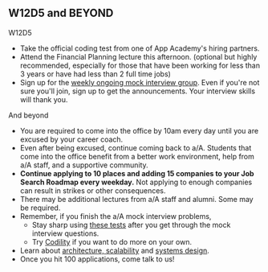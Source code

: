 ## W12D5 and BEYOND

W12D5
* Take the official coding test from one of App Academy's hiring partners.
* Attend the Financial Planning lecture this afternoon.  (optional but highly recommended, especially for those that have been working for less than 3 years or have had less than 2 full time jobs)
* Sign up for the [weekly ongoing mock interview group][pairboarding].  Even if you're not sure you'll join, sign up to get the announcements.  Your interview skills will thank you.  

And beyond
* You are required to come into the office by 10am every day until you are excused by your career coach.  
* Even after being excused, continue coming back to a/A.  Students that come into the office benefit from a better work environment, help from a/A staff, and a supportive community.
* **Continue applying to 10 places and adding 15 companies to your Job Search Roadmap every weekday.** Not applying to enough companies can result in strikes or other consequences.  
* There may be additional lectures from a/A staff and alumni. Some may be required. 
* Remember, if you finish the a/A mock interview problems,
    * Stay sharp using [these tests][algo-specs] after you get through the mock interview questions.
    * Try [Codility][codility] if you want to do more on your own.
* Learn about [architecture, scalability][hiredintech] and [systems design][systemsdesign].
* Once you hit 100 applications, come talk to us!


[algo-specs]: https://github.com/jaysonvirissimo/practice-thy-algorithms
[codility]: https://codility.com/demo/train/
[systemsdesign]: ../further_readings/systems-design.md
[hiredintech]: http://www.hiredintech.com/system-design/
[pairboarding]: https://github.com/appacademy/job-search-curriculum/blob/master/ongoing-education/pairboarding-group.md
